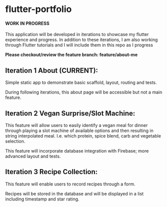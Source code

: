 # flutter-portfolio

#### WORK IN PROGRESS
This application will be developed in iterations to showcase my flutter experience and progress.
In addition to these iterations, I am also working through Flutter tutorials and I will include them in this repo as I progress  

**Please checkout/review the feature branch: feature/about-me**

## Iteration 1 About (CURRENT):
Simple static app to demonstrate basic scaffold, layout, routing and tests.

During following iterations, this about page will be accessible but not a main feature.

## Iteration 2 Vegan Surprise/Slot Machine:
This feature will allow users to easily identify a vegan meal for dinner through playing a slot machine of available options and then resulting in string interpolated meal. I.e. which protein, spice blend, carb and vegetable selection.

This feature will incorporate database integration with Firebase; more advanced layout and tests.

## Iteration 3 Recipe Collection:
This feature will enable users to record recipes through a form.

Recipes will be stored in the database and will be displayed in a list including timestamp and star rating.